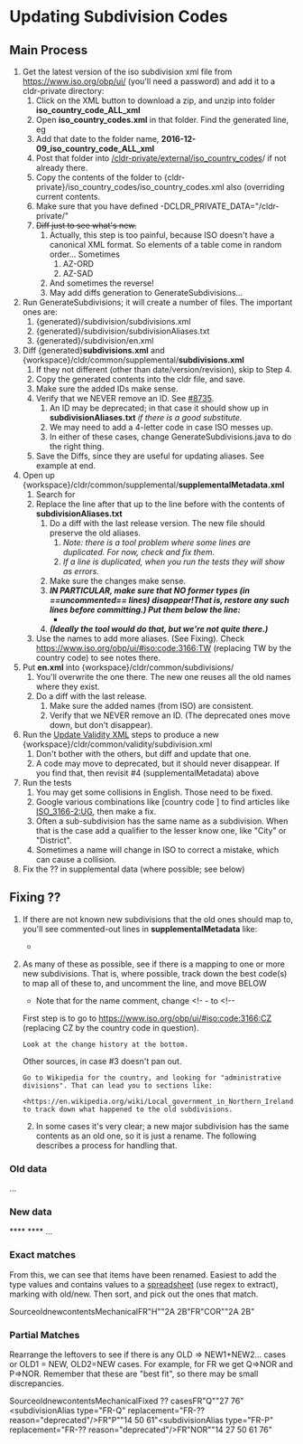 # Updating Subdivision Codes

## Main Process

1.  Get the latest version of the iso subdivision xml file from
    https://www.iso.org/obp/ui/ (you'll need a password) and add it to a
    cldr-private directory:
    1.  Click on the XML button to download a zip, and unzip into folder
        **iso_country_code_ALL_xml**
    2.  Open **iso_country_codes.xml** in that folder. Find the generated line,
        eg <country-codes generated="2016-12-09T08:22:27.508296+01:00">
    3.  Add that date to the folder name,
        **2016-12-09_iso_country_code_ALL_xml**
    4.  Post that folder into
        [/cldr-private/external/iso_country_codes](https://goto.google.com/isocountrycodes)/
        if not already there.
    5.  Copy the contents of the folder to
        {cldr-private}/iso_country_codes/iso_country_codes.xml also (overriding
        current contents.
    6.  Make sure that you have defined -DCLDR_PRIVATE_DATA="<your
        directory>/cldr-private/"
    7.  ~~Diff just to see what's new.~~
        1.  Actually, this step is too painful, because ISO doesn't have a
            canonical XML format. So elements of a table come in random order...
            Sometimes
            1.  <subdivision-code footnote="\*">AZ-ORD</subdivision-code>
            2.  <subdivision-code footnote="\*">AZ-SAD</subdivision-code>
        2.  And sometimes the reverse!
        3.  May add diffs generation to GenerateSubdivisions...
2.  Run GenerateSubdivisions; it will create a number of files. The important
    ones are:
    1.  {generated}/subdivision/subdivisions.xml
    2.  {generated}/subdivision/subdivisionAliases.txt
    3.  {generated}/subdivision/en.xml
3.  Diff {generated}**subdivisions.xml** and
    {workspace}/cldr/common/supplemental/**subdivisions.xml**
    1.  If they not different (other than date/version/revision), skip to Step
        4.
    2.  Copy the generated contents into the cldr file, and save.
    3.  Make sure the added IDs make sense.
    4.  Verify that we NEVER remove an ID. See
        [#8735](http://unicode.org/cldr/trac/ticket/8735).
        1.  An ID may be deprecated; in that case it should show up in
            **subdivisionAliases.txt** *if there is a good substitute.*
        2.  We may need to add a 4-letter code in case ISO messes up.
        3.  In either of these cases, change GenerateSubdivisions.java to do the
            right thing.
    5.  Save the Diffs, since they are useful for updating aliases. See example
        at end.
4.  Open up {workspace}/cldr/common/supplemental/**supplementalMetadata.xml**
    1.  Search for <!-- start of data generated with GenerateSubdivisions -->
    2.  Replace the line after that up to the line before <!-- end of data
        generated with GenerateSubdivisions --> with the contents of
        **subdivisionAliases.txt**
        1.  Do a diff with the last release version. The new file should
            preserve the old aliases.
            1.  *Note: there is a tool problem where some lines are duplicated.
                For now, check and fix them.*
            2.  *If a line is duplicated, when you run the tests they will show
                as errors.*
        2.  Make sure the changes make sense.
        3.  ***IN PARTICULAR, make sure that NO former types (in ==uncommented==
            lines) disappear!That is, restore any such lines before committing.)
            Put them below the line:***
            *   <!-- end of data generated with GenerateSubdivisions -->
        4.  ***(Ideally the tool would do that, but we're not quite there.)***
    3.  Use the names to add more aliases. (See Fixing). Check
        <https://www.iso.org/obp/ui/#iso:code:3166:TW> (replacing TW by the
        country code) to see notes there.
5.  Put **en.xml** into {workspace}/cldr/common/subdivisions/
    1.  You'll overwrite the one there. The new one reuses all the old names
        where they exist.
    2.  Do a diff with the last release.
        1.  Make sure the added names (from ISO) are consistent.
        2.  Verify that we NEVER remove an ID. (The deprecated ones move down,
            but don't disappear).
6.  Run the [Update Validity XML](update-validity-xml.md) steps to produce a new
    {workspace}/cldr/common/validity/subdivision.xml
    1.  Don't bother with the others, but diff and update that one.
    2.  A code may move to deprecated, but it should never disappear. If you
        find that, then revisit #4 (supplementalMetadata) above
7.  Run the tests
    1.  You may get some collisions in English. Those need to be fixed.
    2.  Google various combinations like \[country code <first> <second>\] to
        find articles like
        [ISO_3166-2:UG](https://en.wikipedia.org/wiki/ISO_3166-2:UG), then make
        a fix.
    3.  Often a sub-subdivision has the same name as a subdivision. When that is
        the case add a qualifier to the lesser know one, like "City" or
        "District".
    4.  Sometimes a name will change in ISO to correct a mistake, which can
        cause a collision.
8.  Fix the ?? in supplemental data (where possible; see below)

## Fixing ??

1.  If there are not known new subdivisions that the old ones should map to,
    you'll see commented-out lines in **supplementalMetadata** like:
    *   <!-- <subdivisionAlias type="BA-01" replacement="??"
        reason="deprecated"/> <!- - Una-Sana => ?? -->
2.  As many of these as possible, see if there is a mapping to one or more new
    subdivisions. That is, where possible, track down the best code(s) to map
    all of these to, and uncomment the line, and move BELOW <!-- Curated
    subdivision data -->
    *   Note that for the name comment, change <!- - to <!--

    First step is to go to https://www.iso.org/obp/ui/#iso:code:3166:CZ
    (replacing CZ by the country code in question).

        Look at the change history at the bottom.

    Other sources, in case #3 doesn't pan out.

        Go to Wikipedia for the country, and looking for "administrative
        divisions". That can lead you to sections like:

        <https://en.wikipedia.org/wiki/Local_government_in_Northern_Ireland#History>,
        to track down what happened to the old subdivisions.
    2.  In some cases it's very clear; a new major subdivision has the same
        contents as an old one, so it is just a rename. The following describes
        a process for handling that.

### Old data

<subgroup type="CZ" contains="JC JM KA KR LI MO OL PA PL PR ST US VY ZL"/>

**<subgroup type="CZ" subtype="JC" contains="311 312 313 314 315 316 317"/>**

<subgroup type="CZ" subtype="JM" contains="621 622 623 624 625 626 627"/>

**<subgroup type="CZ" subtype="KA" contains="411 412 413"/>**

<subgroup type="CZ" subtype="KR" contains="521 522 523 524 525"/>

<subgroup type="CZ" subtype="LI" contains="511 512 513 514"/>

<subgroup type="CZ" subtype="MO" contains="801 802 803 804 805 806"/>

...

### New data

<subgroup type="CZ" contains="10 20 31 32 41 42 51 52 53 63 64 71 72 80"/>
<subgroup type="CZ" subtype="10" contains="101 102 103 104 105 106 107 108 109
110 111 112 113 114 115 116 117 118 119 120 121 122"/>
<subgroup type="CZ" subtype="20" contains="20A 20B 20C 201 202 203 204 205 206
207 208 209"/>
**<subgroup type="CZ" subtype="31" contains="311 312 313 314 315 316 317"/>**
<subgroup type="CZ" subtype="32" contains="321 322 323 324 325 326 327"/>
**<subgroup type="CZ" subtype="41" contains="411 412 413"/>**
<subgroup type="CZ" subtype="42" contains="421 422 423 424 425 426 427"/>
...

### Exact matches

From this, we can see that items have been renamed. Easiest to add the type
values and contains values to a
[spreadsheet](https://docs.google.com/spreadsheets/d/1i3YAhD9ADP6d4j6p4s3lY0psNdlOuknBr4ZrX1mihCw)
(use regex to extract), marking with old/new. Then sort, and pick out the ones
that match.

SourceoldnewcontentsMechanical<subgroup type="FR" subtype="H" contains="2A
2B"/>FR"H""2A 2B"<subdivisionAlias type="FR-H" replacement="FR-COR"
reason="deprecated"/><subgroup type="FR" subtype="COR" contains="2A
2B"/>FR"COR""2A 2B"

### Partial Matches

Rearrange the leftovers to see if there is any OLD => NEW1+NEW2... cases or OLD1
= NEW, OLD2=NEW cases. For example, for FR we get Q=>NOR and P=>NOR. Remember
that these are "best fit", so there may be small discrepancies.

SourceoldnewcontentsMechanicalFixed ?? cases<subgroup type="FR" subtype="Q"
contains="27 76"/>FR"Q""27 76"<subdivisionAlias type="FR-Q" replacement="FR-??
reason="deprecated"/><subdivisionAlias type="FR-Q" replacement="FR-NOR"
reason="deprecated"/><subgroup type="FR" subtype="P" contains="14 50
61"/>FR"P""14 50 61"<subdivisionAlias type="FR-P" replacement="FR-??
reason="deprecated"/><subdivisionAlias type="FR-P" replacement="FR-NOR"
reason="deprecated"/><subgroup type="FR" subtype="NOR" contains="14 27 50 61
76"/>FR"NOR""14 27 50 61 76"
